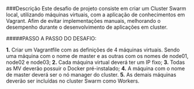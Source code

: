 ###Descrição
Este desafio de projeto consiste em criar um Cluster Swarm local, utilizando máquinas virtuais, com a aplicação de conhecimentos em Vagrant. Afim de evitar implementações manuais, melhorando o desempenho durante o desenvolvimento de aplicações em cluster.

#####PASSO A PASSO DO DESAFIO:

**1.** Criar um Vagrantfile com as definições de 4 máquinas virtuais. Sendo uma máquina com o nome de master e as outras com os nomes de node01, node02 e node03;
**2.** Cada máquina virtual deverá ter um IP fixo;
**3.** Todas as MV deverão possuir o Docker pré-instalado;
**4.** A máquina com o nome de master deverá ser o nó manager do cluster.
**5.** As demais máquinas deverão ser incluídas no cluster Swarm como Workers.
